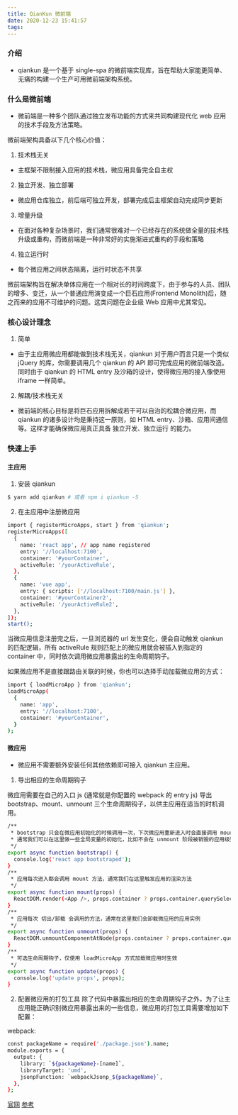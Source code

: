 ```yaml
---
title: QianKun 微前端
date: 2020-12-23 15:41:57
tags:
---
```

### 介绍
- qiankun 是一个基于 single-spa 的微前端实现库，旨在帮助大家能更简单、无痛的构建一个生产可用微前端架构系统。

### 什么是微前端
- 微前端是一种多个团队通过独立发布功能的方式来共同构建现代化 web 应用的技术手段及方法策略。
<!-- more -->
微前端架构具备以下几个核心价值：

  1. 技术栈无关
  - 主框架不限制接入应用的技术栈，微应用具备完全自主权

  2. 独立开发、独立部署
  - 微应用仓库独立，前后端可独立开发，部署完成后主框架自动完成同步更新

  3. 增量升级
  - 在面对各种复杂场景时，我们通常很难对一个已经存在的系统做全量的技术栈升级或重构，而微前端是一种非常好的实施渐进式重构的手段和策略

  4. 独立运行时
  - 每个微应用之间状态隔离，运行时状态不共享

微前端架构旨在解决单体应用在一个相对长的时间跨度下，由于参与的人员、团队的增多、变迁，从一个普通应用演变成一个巨石应用(Frontend Monolith)后，随之而来的应用不可维护的问题。这类问题在企业级 Web 应用中尤其常见。

### 核心设计理念
  1. 简单
  - 由于主应用微应用都能做到技术栈无关，qiankun 对于用户而言只是一个类似 jQuery 的库，你需要调用几个 qiankun 的 API 即可完成应用的微前端改造。同时由于 qiankun 的 HTML entry 及沙箱的设计，使得微应用的接入像使用 iframe 一样简单。
  2. 解耦/技术栈无关
  - 微前端的核心目标是将巨石应用拆解成若干可以自治的松耦合微应用，而 qiankun 的诸多设计均是秉持这一原则，如 HTML entry、沙箱、应用间通信等。这样才能确保微应用真正具备 独立开发、独立运行 的能力。

### 快速上手
#### 主应用

1. 安装 qiankun
``` bash
$ yarn add qiankun # 或者 npm i qiankun -S
```

2. 在主应用中注册微应用
``` bash
import { registerMicroApps, start } from 'qiankun';
registerMicroApps([
  {
    name: 'react app', // app name registered
    entry: '//localhost:7100',
    container: '#yourContainer',
    activeRule: '/yourActiveRule',
  },
  {
    name: 'vue app',
    entry: { scripts: ['//localhost:7100/main.js'] },
    container: '#yourContainer2',
    activeRule: '/yourActiveRule2',
  },
]);
start();
```
当微应用信息注册完之后，一旦浏览器的 url 发生变化，便会自动触发 qiankun 的匹配逻辑，所有 activeRule 规则匹配上的微应用就会被插入到指定的 container 中，同时依次调用微应用暴露出的生命周期钩子。

如果微应用不是直接跟路由关联的时候，你也可以选择手动加载微应用的方式：
``` bash
import { loadMicroApp } from 'qiankun';
loadMicroApp(
  { 
    name: 'app',
    entry: '//localhost:7100',
    container: '#yourContainer',
  }
);
```

#### 微应用
- 微应用不需要额外安装任何其他依赖即可接入 qiankun 主应用。

1. 导出相应的生命周期钩子

微应用需要在自己的入口 js (通常就是你配置的 webpack 的 entry js) 导出 bootstrap、mount、unmount 三个生命周期钩子，以供主应用在适当的时机调用。
``` bash
/**
 * bootstrap 只会在微应用初始化的时候调用一次，下次微应用重新进入时会直接调用 mount 钩子，不会再重复触发 bootstrap。
 * 通常我们可以在这里做一些全局变量的初始化，比如不会在 unmount 阶段被销毁的应用级别的缓存等。
 */
export async function bootstrap() {
  console.log('react app bootstraped');
}
/**
 * 应用每次进入都会调用 mount 方法，通常我们在这里触发应用的渲染方法
 */
export async function mount(props) {
  ReactDOM.render(<App />, props.container ? props.container.querySelector('#root') : document.getElementById('root'));
}
/**
 * 应用每次 切出/卸载 会调用的方法，通常在这里我们会卸载微应用的应用实例
 */
export async function unmount(props) {
  ReactDOM.unmountComponentAtNode(props.container ? props.container.querySelector('#root') : document.getElementById('root'));
}
/**
 * 可选生命周期钩子，仅使用 loadMicroApp 方式加载微应用时生效
 */
export async function update(props) {
  console.log('update props', props);
}
```
2. 配置微应用的打包工具
除了代码中暴露出相应的生命周期钩子之外，为了让主应用能正确识别微应用暴露出来的一些信息，微应用的打包工具需要增加如下配置：

webpack:
``` bash
const packageName = require('./package.json').name;
module.exports = {
  output: {
    library: `${packageName}-[name]`,
    libraryTarget: 'umd',
    jsonpFunction: `webpackJsonp_${packageName}`,
  },
};

```

[官网](https://qiankun.umijs.org/zh/guide)
[参考](https://juejin.cn/post/6844904113029775367)